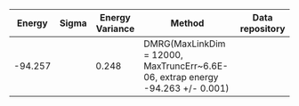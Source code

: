|       Energy          |  Sigma          | Energy Variance  |  Method                                                          | Data repository                |
| ----------------------| ----------------| -----------------|------------------------------------------------------------------|------------------------------- |
|     -94.257           |                 |0.248             |   DMRG(MaxLinkDim = 12000, MaxTruncErr~6.6E-06, extrap energy -94.263 +/- 0.001) |                                                           | 

